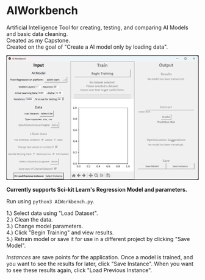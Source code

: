 # AIWorkbench
Artificial Intelligence Tool for creating, testing, and comparing AI Models and basic data cleaning.\
Created as my Capstone.\
Created on the goal of "Create a AI model only by loading data".

![Example](AIworkbench/images/Example.png "Example application")

**Currently supports Sci-kit Learn's Regression Model and parameters.**

Run using `python3 AIWorkbench.py`.

1.) Select data using "Load Dataset".\
2.) Clean the data.\
3.) Change model parameters.\
4.) Click "Begin Training" and view results.\
5.) Retrain model or save it for use in a different project by clicking "Save Model".

_Instances_ are save points for the application.
Once a model is trained, and you want to see the results for later, click "Save Instance".
When you want to see these results again, click "Load Previous Instance".